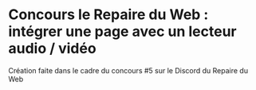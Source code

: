 # Concours le Repaire du Web : intégrer une page avec un lecteur audio / vidéo

Création faite dans le cadre du concours #5 sur le Discord du Repaire du Web
